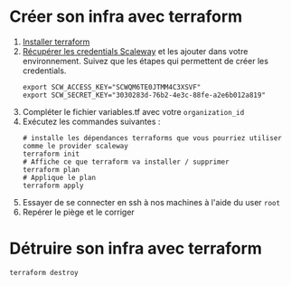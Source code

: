 # Créer son infra avec terraform
1. [Installer terraform](https://learn.hashicorp.com/tutorials/terraform/install-cli)
2. [Récupérer les credentials Scaleway](https://www.scaleway.com/en/docs/deploy-your-first-terraform-infrastructure-on-scaleway/#-Connect-Terraform-to-Scaleway-cloud-by-Creating-API-Key) et les ajouter dans votre environnement. Suivez que les étapes qui permettent de créer les credentials.
    ```
    export SCW_ACCESS_KEY="SCWQM6TE0JTMM4C3XSVF"
    export SCW_SECRET_KEY="3030283d-76b2-4e3c-88fe-a2e6b012a819"
    ```
3. Compléter le fichier variables.tf avec votre `organization_id`
4. Exécutez les commandes suivantes :
    ```
    # installe les dépendances terraforms que vous pourriez utiliser comme le provider scaleway
    terraform init 
    # Affiche ce que terraform va installer / supprimer
    terraform plan
    # Applique le plan
    terraform apply
    ```
5. Essayer de se connecter en ssh à nos machines à l'aide du user `root`
6. Repérer le piège et le corriger

# Détruire son infra avec terraform
```
terraform destroy
```
